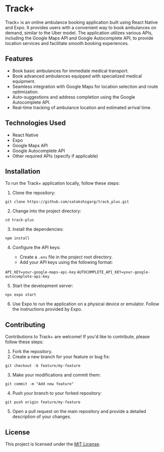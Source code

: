 # Track+

Track+ is an online ambulance booking application built using React Native and Expo. It provides users with a convenient way to book ambulances on demand, similar to the Uber model. The application utilizes various APIs, including the Google Maps API and Google Autocomplete API, to provide location services and facilitate smooth booking experiences.

## Features

- Book basic ambulances for immediate medical transport.
- Book advanced ambulances equipped with specialized medical equipment.
- Seamless integration with Google Maps for location selection and route optimization.
- Auto-suggestions and address completion using the Google Autocomplete API.
- Real-time tracking of ambulance location and estimated arrival time.

## Technologies Used

- React Native
- Expo
- Google Maps API
- Google Autocomplete API
- Other required APIs (specify if applicable)

## Installation

To run the Track+ application locally, follow these steps:

1. Clone the repository:

```git clone https://github.com/satakshigarg/track_plus.git```


2. Change into the project directory:

```cd track-plus```


3. Install the dependencies:

```npm install```


4. Configure the API keys:

   - Create a `.env` file in the project root directory.
   - Add your API keys using the following format:

```API_KEY=your-google-maps-api-key```
```AUTOCOMPLETE_API_KEY=your-google-autocomplete-api-key```


5. Start the development server:

```npx expo start```


6. Use Expo to run the application on a physical device or emulator. Follow the instructions provided by Expo.

## Contributing

Contributions to Track+ are welcome! If you'd like to contribute, please follow these steps:

1. Fork the repository.
2. Create a new branch for your feature or bug fix:

```git checkout -b feature/my-feature```


3. Make your modifications and commit them:

```git commit -m "Add new feature"```

4. Push your branch to your forked repository:

```git push origin feature/my-feature```


5. Open a pull request on the main repository and provide a detailed description of your changes.

## License

This project is licensed under the [MIT License](LICENSE).




